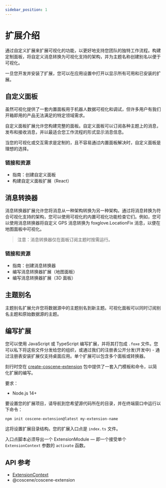 ```yaml
---
sidebar_position: 1
---
```


# 扩展介绍

通过自定义扩展来扩展可视化的功能，以更好地支持您团队的独特工作流程。构建定制面板，将自定义消息转换为可视化支持的架构，并为主题名称创建别名以便于可视化。

一旦您开发并安装了扩展，您可以在应用设置中打开以显示所有可用和已安装的扩展。

## 自定义面板

虽然可视化提供了一套内置面板用于机器人数据可视化和调试，但许多用户有我们开箱即用的产品无法满足的特定领域需求。

自定义面板扩展允许您构建完整的面板。自定义面板可以订阅各种主题上的消息，发布和接收消息，并以最适合您工作流程的形式显示消息信息。

当您的可视化或交互需求是定制的，且不容易通过内置面板解决时，自定义面板是理想的选择。

### 链接和资源

* 指南：创建自定义面板
* 构建自定义面板扩展（React）

## 消息转换器

消息转换器扩展允许您将消息从一种架构转换为另一种架构。通过将消息转换为符合可视化支持的架构，您可以使用可视化的内置可视化功能检查它们。例如，您可以使用消息转换器将自定义 GPS 消息转换为 foxglove.LocationFix 消息，以便在地图面板中可视化。

> 注意：消息转换器仅在面板订阅主题时按需运行。

### 链接和资源

* 指南：创建消息转换器
* 编写消息转换器扩展（地图面板）
* 编写消息转换器扩展（3D 面板）

## 主题别名

主题别名扩展允许您将数据源中的主题别名到新主题。可视化面板可以同时订阅别名主题和原始数据源的主题。

## 编写扩展

您可以使用 JavaScript 或 TypeScript 编写扩展，并将其打包成 `.foxe` 文件。您可以私下将这些文件分发给您的组织，或通过我们的注册表公开分发(开发中) - 通过注册表安装扩展仅支持桌面应用。单个扩展可以包含多个面板或转换器。

刻行时空在 [create-coscene-extension](https://github.com/coscene-io/create-coscene-extension) 包中提供了一套入门模板和命令，以简化扩展的编写。

要求：

* Node.js 14+

要设置您的扩展项目，请导航到您希望源代码所在的目录，并在终端窗口中运行以下命令：

```
npm init coscene-extension@latest my-extension-name
```

这将设置扩展目录结构。您的扩展入口点是 `index.ts` 文件。

入口点脚本必须导出一个 ExtensionModule — 即一个接受单个 `ExtensionContext` 参数的 `activate` 函数。

## API 参考

* [ExtensionContext](/docs/viz/8-extensions/4-api/2-entry-point/1-extension-context)
* @coscene/coscene-extension
